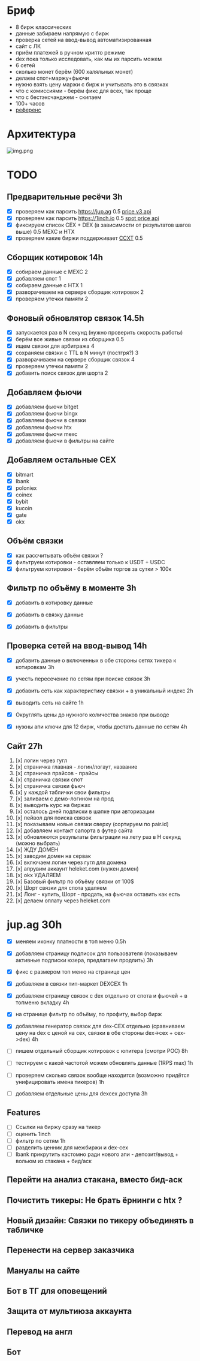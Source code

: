 # Бриф
- 8 бирж классических
- данные забираем напрямую с бирж
- проверка сетей на ввод-вывод автоматизированная
- сайт с ЛК
- приём платежей в ручном крипто режиме
- dex пока только исследовать, как мы их парсить можем
- 6 сетей
- сколько монет берём (600 халяльных монет)
- делаем спот+маржу+фьючи
- нужно взять цену маржи с бирж и учитывать это в связках
- что с комиссиями - берём фикс для всех, так проще
- что с бестэксчанджем - скипаем
- 100+ часов
- [референс](https://arbitrage-services.com/#rates)


# Архитектура
![img.png](img.png)


# TODO
## Предварительные ресёчи 3h
- [x] проверяем как парсить https://jup.ag 0.5 [price v3 api](https://dev.jup.ag/docs/price-api/v3)
- [x] проверяем как парсить https://1inch.io 0.5 [spot price api](https://portal.1inch.dev/documentation/apis/spot-price/introduction)
- [x] фиксируем список CEX + DEX (в зависимости от результатов шагов выше) 0.5 MEXC и HTX
- [x] проверяем какие биржи поддерживает [CCXT](https://github.com/ccxt/ccxt/wiki/Manual) 0.5

## Сборщик котировок 14h
- [x] собираем данные с MEXC 2
- [x] добавляем спот 1
- [x] собираем данные с HTX 1
- [x] разворачиваем на сервере сборщик котировок 2
- [x] проверяем утечки памяти 2

## Фоновый обновлятор связок 14.5h
- [x] запускается раз в N секунд (нужно проверить скорость работы)
- [x] берём все живые связки из сборщика 0.5
- [x] ищем связки для арбитража 4
- [x] сохраняем связки с TTL в N минут (постгря?) 3
- [x] разворачиваем на сервере сборщик связок 4
- [x] проверяем утечки памяти 2
- [x] добавить поиск связок для шорта 2

## Добавляем фьючи
- [x] добавляем фьючи bitget
- [x] добавляем фьючи bingx
- [x] добавляем фьючи в связки
- [x] добавляем фьючи htx
- [x] добавляем фьючи mexc
- [x] добавляем фьючи в фильтры на сайте

## Добавляем остальные CEX
- [x] bitmart
- [x] lbank
- [x] poloniex
- [x] coinex 
- [x] bybit 
- [x] kucoin 
- [x] gate 
- [x] okx 

## Объём связки
- [x] как рассчитывать объём связки ? 
- [x] фильтруем котировки - оставляем только к USDT + USDС
- [x] фильтруем котировки - берём объём торгов за сутки > 100к

## Фильтр по объёму в моменте 3h
- [x] добавить в котировку данные
- [x] добавить в связку данные
- [x] добавить в фильтры

 
## Проверка сетей на ввод-вывод 14h
- [x] добавить данные о включенных в обе стороны сетях тикера к котировкам 3h
- [x] учесть пересечение по сетям при поиске связок 3h
- [x] добавить сеть как характеристику связки + в уникальный индекс 2h
- [x] выводить сеть на сайте 1h
- [x] Округлять цены до нужного количества знаков при выводе
- [x] нужны апи ключи для 12 бирж, чтобы достать данные по сетям 4h


## Сайт 27h
1. [x] логин через гугл
2. [x] страничка главная - логин/логаут, название
3. [x] страничка прайсов - прайсы
4. [x] страничка связки спот
5. [x] страничка связки фьюч
6. [x] у каждой таблички свои фильтры
7. [x] заливаем с демо-логином на прод
8. [x] выводить курс на биржах
9. [x] осталось дней подписки в шапке при авторизации
10. [x] пейвол для поиска связок
11. [x] показываем новые связки сверху (сортируем по pair.id)
12. [x] добавляем контакт сапорта в футер сайта
13. [x] обновляются результаты фильтрации на лету раз в Н секунд (можно выбрать)
14. [x] ЖДУ ДОМЕН
15. [x] заводим домен на сервак
16. [x] включаем логин через гугл для домена
17. [x] апрувим аккаунт heleket.com (нужен домен)
18. [x] okx УДАЛЯЕМ
21. [x] Базовый фильтр по объёму связки от 100$
19. [x] Шорт связки для спота удаляем
20. [x] Лонг - купить, Шорт - продать, на фьючах оставить как есть
22. [x] делаем оплату через heleket.com


# jup.ag 30h
- [x] меняем иконку платности в топ меню 0.5h
- [x] добавляем страницу подписок для пользователя (показываем активные подписки юзера, предлагаем продлить) 3h
- [x] фикс с размером топ меню на странице цен

- [x] добавляем в связки тип-маркет DEXCEX 1h 
- [x] добавляем страницу связок с dex отдельно от спота и фьючей + в топменю вкладку 4h
- [x] на странице фильтр по объёму, по профиту, выбор бирж

- [x] добавляем генератор связок для dex-CEX отдельно (сравниваем цену на dex с ценой на cex, связки в обе стороны dex->cex + cex->dex) 4h

- [ ] пишем отдельный сборщик котировок с юпитера (смотри POC) 8h
- [ ] тестируем с какой частотой можем обновлять данные (1RPS max) 1h

- [ ] проверяем сколько связок вообще находится (возможно придётся унифицировать имена тикеров) 1h

- [ ] добавляем отдельные цены для dexcex доступа 3h


Features
---
- [ ] Ссылки на биржу сразу на тикер
- [ ] оценить 1inch
- [ ] фильтр по сетям 1h
- [ ] разделить ценник для межбиржи и dex-cex
- [ ] lbank прикрутить кастомно ради нового апи - депозит/вывод + вольюм из стакана + бид/аск
## Перейти на анализ стакана, вместо бид-аск
## Почистить тикеры: Не брать ёрнинги с htx ?
## Новый дизайн: Связки по тикеру объединять в табличке
## Перенести на сервер заказчика
## Мануалы на сайте
## Бот в ТГ для оповещений 
## Защита от мультиюза аккаунта
## Перевод на англ 
## Бот
